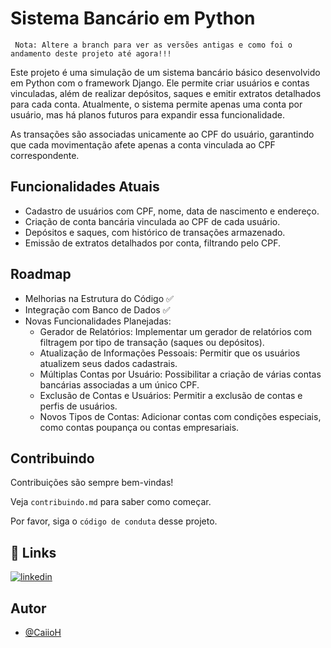 
# Sistema Bancário em Python

     Nota: Altere a branch para ver as versões antigas e como foi o andamento deste projeto até agora!!! 

Este projeto é uma simulação de um sistema bancário básico desenvolvido em Python com o framework Django. Ele permite criar usuários e contas vinculadas, além de realizar depósitos, saques e emitir extratos detalhados para cada conta. Atualmente, o sistema permite apenas uma conta por usuário, mas há planos futuros para expandir essa funcionalidade.

As transações são associadas unicamente ao CPF do usuário, garantindo que cada movimentação afete apenas a conta vinculada ao CPF correspondente.

## Funcionalidades Atuais

- Cadastro de usuários com CPF, nome, data de nascimento e endereço.
- Criação de conta bancária vinculada ao CPF de cada usuário.
- Depósitos e saques, com histórico de transações armazenado.
- Emissão de extratos detalhados por conta, filtrando pelo CPF.

## Roadmap 

- Melhorias na Estrutura do Código ✅
- Integração com Banco de Dados ✅
- Novas Funcionalidades Planejadas:
    - Gerador de Relatórios: Implementar um gerador de relatórios com filtragem por tipo de transação (saques ou depósitos).
    - Atualização de Informações Pessoais: Permitir que os usuários atualizem seus dados cadastrais.
    - Múltiplas Contas por Usuário: Possibilitar a criação de várias contas bancárias associadas a um único CPF.
    - Exclusão de Contas e Usuários: Permitir a exclusão de contas e perfis de usuários.
    - Novos Tipos de Contas: Adicionar contas com condições especiais, como contas poupança ou contas empresariais.

## Contribuindo

Contribuições são sempre bem-vindas!

Veja `contribuindo.md` para saber como começar.

Por favor, siga o `código de conduta` desse projeto.


## 🔗 Links
[![linkedin](https://img.shields.io/badge/linkedin-0A66C2?style=for-the-badge&logo=linkedin&logoColor=white)](https://www.linkedin.com/in/caiorhenrique/)


## Autor

- [@CaiioH](https://github.com/CaiioH)
